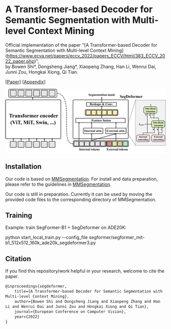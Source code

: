 # A Transformer-based Decoder for Semantic Segmentation with Multi-level Context Mining

Official implementation of the paper "[A Transformer-based Decoder for Semantic Segmentation with Multi-level Context Mining] (https://www.ecva.net/papers/eccv_2022/papers_ECCV/html/383_ECCV_2022_paper.php)",  
by Bowen Shi*, Dongsheng Jiang*, Xiaopeng Zhang, Han Li, Wenrui Dai, Junni Zou, Hongkai Xiong, Qi Tian. 

[[Paper](https://www.ecva.net/papers/eccv_2022/papers_ECCV/papers/136880617.pdf)] [[Appendix](https://www.ecva.net/papers/eccv_2022/papers_ECCV/papers/136880617-supp.pdf)]

<div  align="center">
<img src="./imgs/framework.png" alt="framework" align=center />
</div>

## Installation

Our code is based on [MMSegmentation](https://github.com/open-mmlab/mmsegmentation/). For install and data preparation, please refer to the guidelines in [MMSegmentation](https://github.com/open-mmlab/mmsegmentation/).

Our code is still in preparation. Currently it can be used by moving the provided code files to the corresponding directory of MMSegmentation.

## Training 
Example: train SegFormer-B1 + SegDeformer on ADE20K:

python start_local_train.py --config_file segformer/segformer_mit-b1_512x512_160k_ade20k_segdeformer3.py

## Citation
If you find this repository/work helpful in your research, welcome to cite the paper.
```
@inproceedings{segdeformer,
    title={A Transformer-based Decoder for Semantic Segmentation with Multi-level Context Mining}, 
    author={Bowen Shi and Dongsheng Jiang and Xiaopeng Zhang and Han Li and Wenrui Dai and Junni Zou and Hongkai Xiong and Qi Tian},
    journal={European Conference on Computer Vision},
    year={2022}
}
